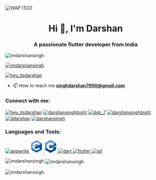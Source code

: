 ![WAP (1)22](https://user-images.githubusercontent.com/88918534/234092453-f5a50b59-9db7-4790-9710-19d580f02986.png)

<h1 align="center">Hi 👋, I'm Darshan </h1>
<h3 align="center">A passionate flutter developer from India</h3>

<p align="left"> <img src="https://komarev.com/ghpvc/?username=imdarshansingh&label=Profile%20views&color=0e75b6&style=flat" alt="imdarshansingh" /> </p>

<p align="left"> <a href="https://github.com/ryo-ma/github-profile-trophy"><img src="https://github-profile-trophy.vercel.app/?username=imdarshansingh" alt="imdarshansingh" /></a> </p>

<p align="left"> <a href="https://twitter.com/hey_itsdarshan" target="blank"><img src="https://img.shields.io/twitter/follow/hey_itsdarshan?logo=twitter&style=for-the-badge" alt="hey_itsdarshan" /></a> </p>

- 📫 How to reach me **singhdarshan7900@gmail.com**

<h3 align="left">Connect with me:</h3>
<p align="left">
<a href="https://twitter.com/hey_itsdarshan" target="blank"><img align="center" src="https://raw.githubusercontent.com/rahuldkjain/github-profile-readme-generator/master/src/images/icons/Social/twitter.svg" alt="hey_itsdarshan" height="30" width="40" /></a>
<a href="https://linkedin.com/in/darshansinghbisht" target="blank"><img align="center" src="https://raw.githubusercontent.com/rahuldkjain/github-profile-readme-generator/master/src/images/icons/Social/linked-in-alt.svg" alt="darshansinghbisht" height="30" width="40" /></a>
<a href="https://www.codechef.com/users/dsb_7" target="blank"><img align="center" src="https://cdn.jsdelivr.net/npm/simple-icons@3.1.0/icons/codechef.svg" alt="dsb_7" height="30" width="40" /></a>
<a href="https://codeforces.com/profile/darshansinghbisht" target="blank"><img align="center" src="https://raw.githubusercontent.com/rahuldkjain/github-profile-readme-generator/master/src/images/icons/Social/codeforces.svg" alt="darshansinghbisht" height="30" width="40" /></a>
<a href="https://www.leetcode.com/ddarshan" target="blank"><img align="center" src="https://raw.githubusercontent.com/rahuldkjain/github-profile-readme-generator/master/src/images/icons/Social/leet-code.svg" alt="ddarshan" height="30" width="40" /></a>
<a href="https://auth.geeksforgeeks.org/user/darshansingh" target="blank"><img align="center" src="https://raw.githubusercontent.com/rahuldkjain/github-profile-readme-generator/master/src/images/icons/Social/geeks-for-geeks.svg" alt="darshansingh" height="30" width="40" /></a>
</p>

<h3 align="left">Languages and Tools:</h3>
<p align="left"> <a href="https://appwrite.io" target="_blank" rel="noreferrer"> <img src="https://www.vectorlogo.zone/logos/appwriteio/appwriteio-icon.svg" alt="appwrite" width="40" height="40"/> </a> <a href="https://www.cprogramming.com/" target="_blank" rel="noreferrer"> <img src="https://raw.githubusercontent.com/devicons/devicon/master/icons/c/c-original.svg" alt="c" width="40" height="40"/> </a> <a href="https://www.w3schools.com/cpp/" target="_blank" rel="noreferrer"> <img src="https://raw.githubusercontent.com/devicons/devicon/master/icons/cplusplus/cplusplus-original.svg" alt="cplusplus" width="40" height="40"/> </a> <a href="https://dart.dev" target="_blank" rel="noreferrer"> <img src="https://www.vectorlogo.zone/logos/dartlang/dartlang-icon.svg" alt="dart" width="40" height="40"/> </a> <a href="https://flutter.dev" target="_blank" rel="noreferrer"> <img src="https://www.vectorlogo.zone/logos/flutterio/flutterio-icon.svg" alt="flutter" width="40" height="40"/> </a> <a href="https://git-scm.com/" target="_blank" rel="noreferrer"> <img src="https://www.vectorlogo.zone/logos/git-scm/git-scm-icon.svg" alt="git" width="40" height="40"/> </a> </p>

<p><img align="left" src="https://github-readme-stats.vercel.app/api/top-langs?username=imdarshansingh&show_icons=true&locale=en&layout=compact" alt="imdarshansingh" /></p>

<p>&nbsp;<img align="center" src="https://github-readme-stats.vercel.app/api?username=imdarshansingh&show_icons=true&locale=en" alt="imdarshansingh" /></p>

<p><img align="center" src="https://github-readme-streak-stats.herokuapp.com/?user=imdarshansingh&" alt="imdarshansingh" /></p>
